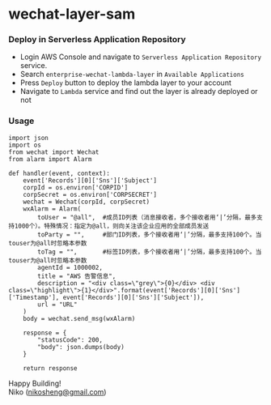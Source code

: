 # wechat-layer-sam

### Deploy in Serverless Application Repository


- Login AWS Console and navigate to `Serverless Application Repository` service.
- Search `enterprise-wechat-lambda-layer` in `Available Applications`
- Press `Deploy` button to deploy the lambda layer to your account
- Navigate to `Lambda` service and find out the layer is already deployed or not


### Usage

```
import json
import os
from wechat import Wechat
from alarm import Alarm

def handler(event, context):
    event['Records'][0]['Sns']['Subject']
    corpId = os.environ['CORPID']
    corpSecret = os.environ['CORPSECRET']
    wechat = Wechat(corpId, corpSecret)
    wxAlarm = Alarm(
        toUser = "@all",  #成员ID列表（消息接收者，多个接收者用‘|’分隔，最多支持1000个）。特殊情况：指定为@all，则向关注该企业应用的全部成员发送
        toParty = "",     #部门ID列表，多个接收者用‘|’分隔，最多支持100个。当touser为@all时忽略本参数
        toTag = "",       #标签ID列表，多个接收者用‘|’分隔，最多支持100个。当touser为@all时忽略本参数
        agentId = 1000002,
        title = "AWS 告警信息",
        description = "<div class=\"grey\">{0}</div> <div class=\"highlight\">{1}</div>".format(event['Records'][0]['Sns']['Timestamp'], event['Records'][0]['Sns']['Subject']),
        url = "URL"
    )
    body = wechat.send_msg(wxAlarm)

    response = {
        "statusCode": 200,
        "body": json.dumps(body)
    }

    return response
```



Happy Building!  
Niko (nikosheng@gmail.com)